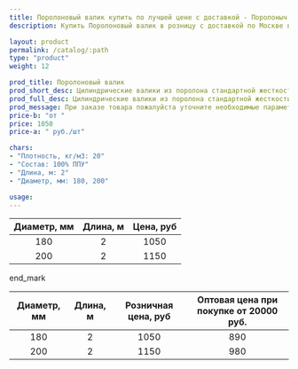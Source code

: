 ```yaml
---
title: Поролоновый валик купить по лучшей цене с доставкой - Поролоныч
description: Купить Поролоновый валик в розницу с доставкой по Москве в интернет-магазине Поролоныча.

layout: product
permalink: /catalog/:path
type: "product"
weight: 12

prod_title: Поролоновый валик
prod_short_desc: Цилиндрические валики из поролона стандартной жесткости. Применяются в качестве наполнителя для мебели (валиков, подушек и т.п.)
prod_full_desc: Цилиндрические валики из поролона стандартной жесткости. Применяются в качестве наполнителя для мебели (валиков, подушек и т.п.).
prod_message: При заказе товара пожалуйста уточните необходимые параметры (размер и количество).
price-b: "от "
price: 1050
price-a: " руб./шт"

chars:
- "Плотность, кг/м3: 20"
- "Состав: 100% ППУ"
- "Длина, м: 2"
- "Диаметр, мм: 180, 200"

usage:
---
```

| Диаметр, мм | Длина, м | Цена, руб
|:-----------:|:---------------:|:------:|
|180|2|1050
|200|2|1150

end_mark

| Диаметр, мм | Длина, м | Розничная цена, руб | Оптовая цена при покупке от 20000 руб. |
|:-----------:|:---------------:|:---------------------------:|:-----------------------------------------:|
|180|2|1050|890|
|200|2|1150|980|